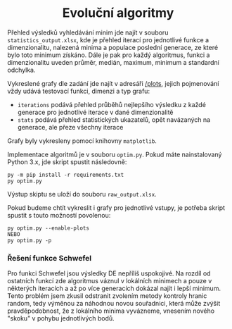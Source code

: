 <div align="center">

# Evoluční algoritmy
</div>

Přehled výsledků vyhledávání minim jde najít v souboru `statistics_output.xlsx`,
kde je přehled iterací pro jednotlivé funkce a dimenzionalitu,
nalezená minima a populace poslední generace, ze které bylo toto minimum získáno.
Dále je pak pro každý algoritmus, funkci a dimenzionalitu uveden průměr, medián,
maximum, minimum a standardní odchylka.

Vykreslené grafy dle zadání jde najít v adresáři [/plots](/plots), jejich pojmenování
vždy udává testovací funkci, dimenzi a typ grafu:

* `iterations` podává přehled průběhů nejlepšího výsledku z každé generace pro jednotlivé iterace v dané dimenzionalitě 
* `stats` podává přehled statistických ukazatelů, opět navázaných na generace, ale přeze všechny iterace

Grafy byly vykresleny pomocí knihovny `matplotlib`.

Implementace algoritmů je v souboru `optim.py`. Pokud máte nainstalovaný
Python 3.x, jde skript spustit následovně:

```
py -m pip install -r requirements.txt
py optim.py
```

Výstup skiptu se uloží do souboru `raw_output.xlsx`.

Pokud budeme chtít vykreslit i grafy pro jednotlivé vstupy, je potřeba skript
spustit s touto možností povolenou:

```
py optim.py --enable-plots
NEBO
py optim.py -p
```

### Řešení funkce Schwefel

Pro funkci Schwefel jsou výsledky DE nepříliš uspokojivé. Na rozdíl od ostatních
funkcí zde algoritmus váznul v lokálních minimech a pouze v některých iteracích
a až po více generacích dokázal najít i lepší minimum. Tento problém jsem zkusil
odstranit zvolením metody kontroly hranic random, tedy výměnou za náhodnou novou
souřadnici, která může zvýšit pravděpodobnost, že z lokálního minima
vyvázneme, vnesením nového "skoku" v pohybu jednotlivých bodů.
